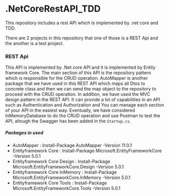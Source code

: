 # .NetCoreRestAPI_TDD
This repository includes a rest API which is implemented by .net core and TDD.

There are 2 projects in this repository that one of those is a REST Api and the another is a test project.
<h3>REST Api</h3>
This API is implemented by .Net core API and it is implemented by Entity framework Core. The main section of this API is the repository pattern which is responsible for the CRUD operation. AutoMapper is another package that we have used in this REST API which maps all Dtos to concrete class and then we can send the map object to the repository to proceed with the CRUD operation. In addition, we have used the MVC design pattern in the REST API. It can provide a lot of capabilities in an API such as Authentication and Authorization and You can manage each section of your API in the easiest way. Eventually, we have considered InMemoryDatabase to do the CRUD operation and use Postman to test the API, altough the Swagger has been added in the <code>Startup.cs</code>.
<h5>Packages in used</h5>

- AutoMapper : Install-Package AutoMapper -Version 11.0.1
- Entityframework Core : Install-Package Microsoft.EntityFrameworkCore -Version 5.0.1
- Entityframework Core Design : Install-Package Microsoft.EntityFrameworkCore.Design -Version 5.0.1
- Entityframework Core InMemory : Install-Package Microsoft.EntityFrameworkCore.InMemory -Version 5.0.1
- Entityframework Core Tools : Install-Package Microsoft.EntityFrameworkCore.Tools -Version 5.0.1

